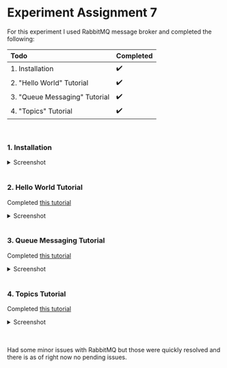 # Experiment Assignment 7

For this experiment I used RabbitMQ message broker and completed the following:

| Todo| Completed 
| :---------------|:-------
| 1. Installation| ✔️ 
| 2. "Hello World" Tutorial| ✔️
| 3. "Queue Messaging" Tutorial| ✔️ 
| 4. "Topics" Tutorial| ✔️
<br/>

### 1. Installation
<details><summary> Screenshot </summary>
<br/>
<img width="1440" alt="Skjermbilde 2022-10-11 kl  12 37 52" src="https://user-images.githubusercontent.com/90247464/195123865-80361c7b-328e-4fb1-9169-0c3827cfec7f.png">
</details>
<br/>

### 2. Hello World Tutorial
Completed [this tutorial](https://www.rabbitmq.com/tutorials/tutorial-one-java.html)
<details><summary> Screenshot </summary>
<br/>
<img width="824" alt="Skjermbilde 2022-10-11 kl  16 38 45" src="https://user-images.githubusercontent.com/90247464/195126261-199785a5-e33b-4792-8872-0e3edf32c3c4.png">
<br/>
<img width="807" alt="Skjermbilde 2022-10-11 kl  16 39 10" src="https://user-images.githubusercontent.com/90247464/195126445-33a59c0c-b3bd-4fe6-af40-e3abdcd16223.png">

</details>
<br/>

### 3. Queue Messaging Tutorial 
Completed [this tutorial](https://www.rabbitmq.com/tutorials/tutorial-two-java.html)
<details><summary> Screenshot </summary>
<br/>
<img width="1062" alt="Skjermbilde 2022-10-11 kl  17 53 19" src="https://user-images.githubusercontent.com/90247464/195140559-893b0c4b-abbf-4f1e-94a3-41b92bafd228.png">
<br/>
<img width="1100" alt="Skjermbilde 2022-10-11 kl  17 53 43" src="https://user-images.githubusercontent.com/90247464/195140624-8655d3a6-a5b8-4697-9411-91aed079b487.png">
<br/>


</details>
<br/>


### 4. Topics Tutorial 
Completed [this tutorial](https://www.rabbitmq.com/tutorials/tutorial-three-java.html)
<details><summary> Screenshot </summary>
<br/>
<img width="1145" alt="Skjermbilde 2022-10-11 kl  18 03 25" src="https://user-images.githubusercontent.com/90247464/195142804-e6886b45-9aff-4e2c-beab-0e0377887e09.png">
<br/>
<img width="1143" alt="Skjermbilde 2022-10-11 kl  18 03 44" src="https://user-images.githubusercontent.com/90247464/195142893-cd57b1b6-64c3-4b64-be62-9a6f31523100.png">


<br/>

</details>
<br/>
<br/>

Had some minor issues with RabbitMQ but those were quickly resolved and there is as of right now no pending issues. 

